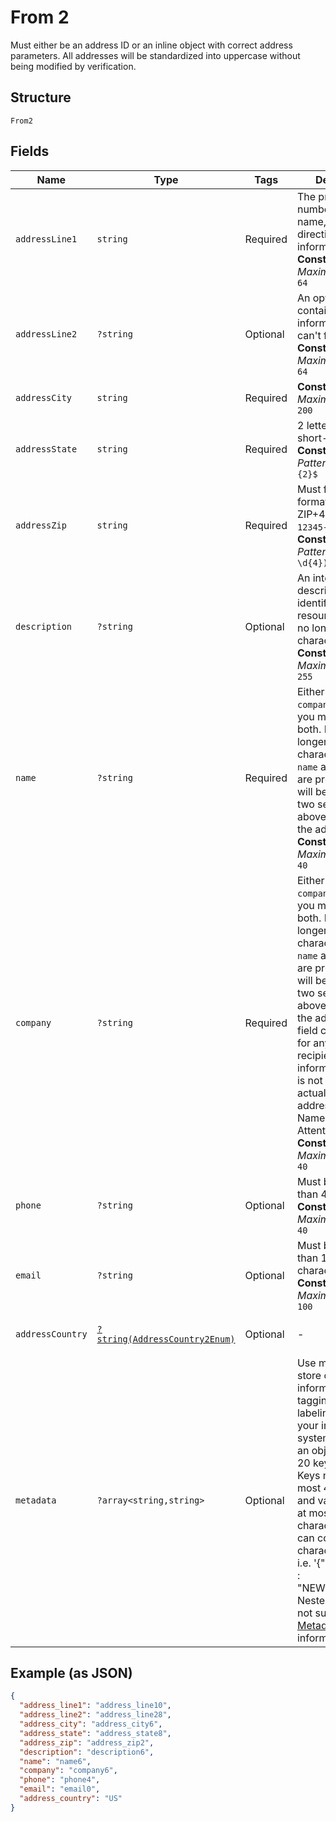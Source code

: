 
# From 2

Must either be an address ID or an inline object with correct address parameters. All addresses will be standardized into uppercase without being modified by verification.

## Structure

`From2`

## Fields

| Name | Type | Tags | Description | Getter | Setter |
|  --- | --- | --- | --- | --- | --- |
| `addressLine1` | `string` | Required | The primary number, street name, and directional information.<br>**Constraints**: *Maximum Length*: `64` | getAddressLine1(): string | setAddressLine1(string addressLine1): void |
| `addressLine2` | `?string` | Optional | An optional field containing any information which can't fit into line 1.<br>**Constraints**: *Maximum Length*: `64` | getAddressLine2(): ?string | setAddressLine2(?string addressLine2): void |
| `addressCity` | `string` | Required | **Constraints**: *Maximum Length*: `200` | getAddressCity(): string | setAddressCity(string addressCity): void |
| `addressState` | `string` | Required | 2 letter state short-name code<br>**Constraints**: *Pattern*: `^[a-zA-Z]{2}$` | getAddressState(): string | setAddressState(string addressState): void |
| `addressZip` | `string` | Required | Must follow the ZIP format of `12345` or ZIP+4 format of `12345-1234`.<br>**Constraints**: *Pattern*: `^\d{5}(-\d{4})?$` | getAddressZip(): string | setAddressZip(string addressZip): void |
| `description` | `?string` | Optional | An internal description that identifies this resource. Must be no longer than 255 characters.<br>**Constraints**: *Maximum Length*: `255` | getDescription(): ?string | setDescription(?string description): void |
| `name` | `?string` | Required | Either `name` or `company` is required, you may also add both. Must be no longer than 40 characters. If both `name` and `company` are provided, they will be printed on two separate lines above the rest of the address.<br>**Constraints**: *Maximum Length*: `40` | getName(): ?string | setName(?string name): void |
| `company` | `?string` | Required | Either `name` or `company` is required, you may also add both. Must be no longer than 40 characters. If both `name` and `company` are provided, they will be printed on two separate lines above the rest of the address. This field can be used for any secondary recipient information which is not part of the actual mailing address (Company Name, Department, Attention Line, etc).<br>**Constraints**: *Maximum Length*: `40` | getCompany(): ?string | setCompany(?string company): void |
| `phone` | `?string` | Optional | Must be no longer than 40 characters.<br>**Constraints**: *Maximum Length*: `40` | getPhone(): ?string | setPhone(?string phone): void |
| `email` | `?string` | Optional | Must be no longer than 100 characters.<br>**Constraints**: *Maximum Length*: `100` | getEmail(): ?string | setEmail(?string email): void |
| `addressCountry` | [`?string(AddressCountry2Enum)`](../../doc/models/address-country-2-enum.md) | Optional | - | getAddressCountry(): ?string | setAddressCountry(?string addressCountry): void |
| `metadata` | `?array<string,string>` | Optional | Use metadata to store custom information for tagging and labeling back to your internal systems. Must be an object with up to 20 key-value pairs. Keys must be at most 40 characters and values must be at most 500 characters. Neither can contain the characters `"` and `\`. i.e. '{"customer_id" : "NEWYORK2015"}' Nested objects are not supported.  See [Metadata](#section/Metadata) for more information. | getMetadata(): ?array | setMetadata(?array metadata): void |

## Example (as JSON)

```json
{
  "address_line1": "address_line10",
  "address_line2": "address_line28",
  "address_city": "address_city6",
  "address_state": "address_state8",
  "address_zip": "address_zip2",
  "description": "description6",
  "name": "name6",
  "company": "company6",
  "phone": "phone4",
  "email": "email0",
  "address_country": "US"
}
```

